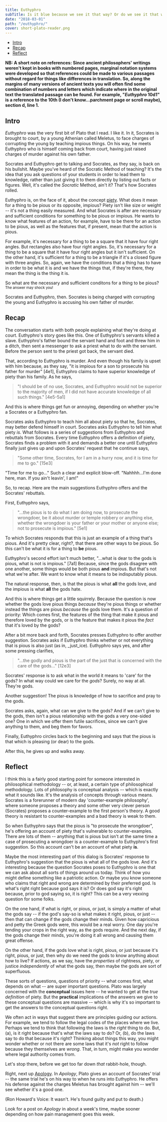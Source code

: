 ```yaml
---
title: Euthyphro
subTitle: Is it blue because we see it that way? Or do we see it that way because it's blue?
date: "2018-03-01"
path: "/euthyphro/"
cover: short-plato-reader.png
---
```

*  [Intro](#intro)
*  [Recap](#recap)
*  [Reflect](#reflect)

**NB: A short note on references:
Since ancient philosophers' writings weren't kept in books with numbered pages, marginal notation systems were developed so that references could be made to various passages without regard for things like differences in translation. So, along the margins of many versions of ancient texts you will often find some combination of numbers and letters which indicate where in the original text the translated passage can be found. For example, "_Euthyphro_ 10d1" is a reference to the 10th (I don't know...parchment page or scroll maybe), section d, line 1.**

<h2 id="intro">Intro</h2>

_Euthyphro_ was the very first bit of Plato that I read. I like it. In it, Socrates is brought to court, by a young Athenian called Meletus, to face charges of corrupting the young by teaching impious things. On his way, he meets Euthyphro who is himself coming back from court, having just raised charges of murder against his own father. 

Socrates and Euthyphro get to talking and Socrates, as they say, is back on his bullshit. Maybe you've heard of the Socratic Method of teaching? It's the idea that you ask questions of your students in order to lead them to knowledge, rather than just giving it to them directly by listing out facts or figures. Well, it's called the _Socratic_ Method, ain't it? That's how Socrates rolled. 

Euthyphro is, on the face of it, about the concept [piety](https://en.wikipedia.org/wiki/Piety). What does it mean for a thing to be pious or its opposite, impious? Piety isn't like size or weight -- it's not a thing easily measured. And what Socrates is after are necessary and sufficient conditions for something to be pious or impious. He wants to know what features of an action, for example, have to be there for an action to be pious, as well as the features that, if present, mean that the action is pious. 

For example, it's necessary for a thing to be a square that it have four right angles. But rectangles also have four right angles. So, it's necessary for a thing to be a square that it have four right angles but it isn't sufficient. On the other hand, it's sufficient for a thing to be a triangle if it's a closed figure with three angles. So, again, we have the conditions that a thing has to have in order to be what it is and we have the things that, if they're there, they mean the thing is the thing it is.

So what are the necessary and sufficient conditons for a thing to be pious? <small>The answer may shock you!</small>

Socrates and Euthyphro, then. Socrates is being charged with corrupting the young and Euthyphro is accusing his own father of murder. 

<h2 id="recap">Recap</h2>

The conversation starts with both people explaining what they're doing at court. Euthyphro's story goes like this. One of Euthyphro's servants killed a slave. Euthyphro's father bound the servant hand and foot and threw him in a ditch, then sent a messenger to ask a priest what to do with the servant. Before the person sent to the priest got back, the servant died. 

That, according to Euthyphro is murder. And even though his family is upset with him because, as they say, "it is impious for a son to prosecute his father for murder" [4e1], Euthyphro claims to have superior knowledge of piety than his family. As he says,

> "I should be of no use, Socrates, and Euthyphro would not be superior to the majority of men, if I did not have accurate knowledge of all such things." [4e5-5a1]

And this is where things get fun or annoying, depending on whether you're a Socrates or a Euthyphro fan.

Socrates asks Euthyphro to teach him all about piety so that he, Socrates, may better defend himself in court. Socrates asks Euthyphro to tell him what piety _is_. What follows is a series of suggestions from Euthyphro and rebuttals from Socrates. Every time Euthyphro offers a definition of piety, Socrates finds a problem with it and demands a better one until Euthyphro finally just gives up and upon Socrates' request that he continue says, 

> "Some other time, Socrates, for I am in a hurry now, and it is time for me to go." [15e3]

"Time for me to go..." Such a clear and explicit blow-off. "Nahhhh...I'm done here, man. If you ain't leavin', I am!"

So, to recap. Here are the main suggestions Euthyphro offers and the Socrates' rebuttals.

First, Euthyphro says, 
> "...the pious is to do what I am doing now, to prosecute the wrongdoer, be it about murder or temple robbery or anything else, whether the wrongdoer is your father or your mother or anyone else; not to prosecute is impious." [5e1]

To which Socrates responds that this is just an example of a thing that's pious. And it's pretty clear, right?, that there are other ways to be pious. So this can't be what it is for a thing to **be** pious.

Euthyphro's second effort isn't much better, "...what is dear to the gods is pious, what is not is impious." [7a1] Because, since the gods disagree with one another, some things would be both pious **and** impious. But that's not what we're after. We want to know what it means to be indisputably pious.

The natural response, then, is that the pious is what **all** the gods love, and the impious is what **all** the gods hate.

And this is where things get a little squirrely. Because the question is now whether the gods love pious things _because_ they're pious things or whether instead the things are pious _because_ the gods love them. It's a question of priority: Which comes first, the features of the thing that make it pious and therefore loved by the gods, or is the feature that makes it pious the _fact_ that it's loved by the gods?

After a bit more back and forth, Socrates presses Euthyphro to offer another suggestion. Socrates asks if Euthyphro thinks whether or not everything that is pious is also just (as in, _just_ice). Euthyphro says yes, and after some pressing clarifies,

> "...the godly and pious is the part of the just that is concerned with the care of the gods..." [12e3]

Socrates' response is to ask what in the world it means to 'care' for the gods? In what way could we care for the _gods_? Surely, no way at all. They're gods.

Another suggestion! The pious is knowledge of how to sacrifice and pray to the gods.

Socrates asks, again, what can we give to the gods? And if we can't give to the gods, then isn't a pious relationship with the gods a very one-sided one? One in which we offer them futile sacrifices, since we can't give anything to them, and beg them for favors.

Finally, Euthyphro circles back to the beginning and says that the pious is that which is pleasing (or dear) to the gods.

After this, he gives up and walks away.

<h2 id="reflect">Reflect</h2>

I think this is a fairly good starting point for someone interested in philosophical methodology -- or, at least, a certain type of philosophical methodology. Lots of philosophy is conceptual analysis -- which is exactly what it sounds like. It's the analysis of concepts through various means. Socrates is a forerunner of modern day 'counter-example philosophy', where someone proposes a theory and some other very clever person (Socrates) proposes a counter-example to the first person's theory. A good theory is resistant to counter-examples and a bad theory is weak to them. 

So when Euthyphro says that the pious is "to prosecute the wrongdoer", he's offering an account of piety that's vulnerable to counter-examples. There are lots of them -- anything that is pious but isn't at the same time a case of prosecuting a wrongdoer is a counter-example to Euthyphro's first suggestion. So this account can't be an account of what piety **is**. 

Maybe the most interesting part of this dialog is Socrates' response to Euthyphro's suggestion that the pious is what all of the gods love. And it's interesting because the question Socrates poses to Euthyphro is one that we can ask about all sorts of things around us today. Think of how you might define something like a patriotic action. Or maybe you know someone who claims that right and wrong are determined by their preferred god. Is what's right right because god says it is? Or does god say it's right because, prior to god saying so, it is right? This can be a very vexxing question for some folks.

On the one hand, if what is right, or pious, or just, is simply a matter of what the gods say -- if the god's say-so is what makes it right, pious, or just -- then that can change if the gods change their minds. Given how capricious and petty the Greek gods were, this would be a real worry. One day you're tending your crops in the right way, as the gods require. And the next day, if the gods change their minds, you're doing it all wrong and causing them great offense. 

On the other hand, if the gods love what is right, pious, or just because it's right, pious, or just, then why do we need the gods to know anything about how to live? If actions, as we say, have the _properties_ of rightness, piety, or justice _independently_ of what the gods say, then maybe the gods are sort of superfluous.

These sorts of questions, questions of priority -- what comes first, what depends on what -- are super important questions. Plato was largely concerned with the **conceptual** issues here -- he wanted to get at the _true definition_ of piety. But the **practical** implications of the answers we give to these conceptual questions are massive -- which is why it's so important to get the answers to the conceptual questions right.

We often act in ways that suggest there are principles guiding our actions. For example, we tend to follow the legal codes of the places where we live. Perhaps we tend to think that following the laws is the _right_ thing to do. But, (a), is it right because that's what the laws say to do? Or, (b), do the laws say to do that because it's right? Thinking about things this way, you might wonder whether or not there are some laws that it's _not_ right to follow because they themselves are _wrong_. That, in turn, might make you wonder where legal authority comes from.

Let's stop there, before we get too far down _that_ rabbit-hole, though.

Right, next up [Apology](http://www.perseus.tufts.edu/hopper/text?doc=Perseus%3Atext%3A1999.01.0170%3Atext%3DApol.). In _Apology_, Plato gives an account of Socrates' trial -- the same trial he's on his way to when he runs into Euthyphro. He offers his defense against the charges Meletus has brought against him -- we'll see whether it's a good one. 

(Ron Howard's Voice: It wasn't. He's found guilty and put to death.)

Look for a post on _Apology_ in about a week's time, maybe sooner depending on how pain management goes this week.
